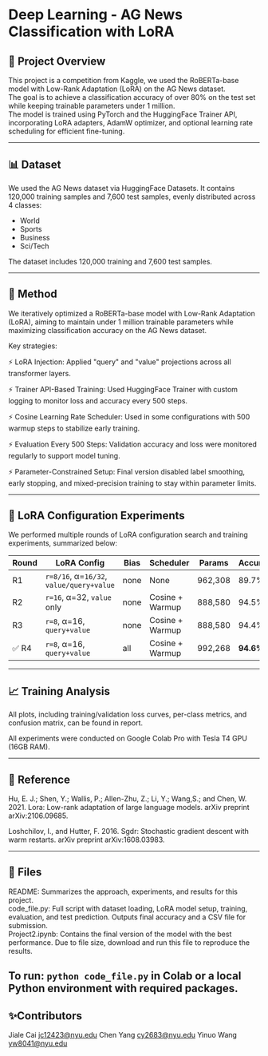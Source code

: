 # Deep Learning - AG News Classification with LoRA
## 🚀 Project Overview

This project is a competition from Kaggle, we used the RoBERTa-base model with Low-Rank Adaptation (LoRA) on the AG News dataset. \
The goal is to achieve a classification accuracy of over 80% on the test set while keeping trainable parameters under 1 million.\
The model is trained using PyTorch and the HuggingFace Trainer API, incorporating LoRA adapters, AdamW optimizer, and optional learning rate scheduling for efficient fine-tuning.

---

## 📊 Dataset

We used the AG News dataset via HuggingFace Datasets. It contains 120,000 training samples and 7,600 test samples, evenly distributed across 4 classes:
- World
- Sports
- Business
- Sci/Tech

The dataset includes 120,000 training and 7,600 test samples.

---

## 🚀 Method

We iteratively optimized a RoBERTa-base model with Low-Rank Adaptation (LoRA), aiming to maintain under 1 million trainable parameters while maximizing classification accuracy on the AG News dataset.

Key strategies:

⚡️ LoRA Injection: Applied "query" and "value" projections across all transformer layers.

⚡️ Trainer API-Based Training: Used HuggingFace Trainer with custom logging to monitor loss and accuracy every 500 steps.

⚡️ Cosine Learning Rate Scheduler: Used in some configurations with 500 warmup steps to stabilize early training.

⚡️ Evaluation Every 500 Steps: Validation accuracy and loss were monitored regularly to support model tuning.

⚡️ Parameter-Constrained Setup: Final version disabled label smoothing, early stopping, and mixed-precision training to stay within parameter limits.

---

## 🔧 LoRA Configuration Experiments
We performed multiple rounds of LoRA configuration search and training experiments, summarized below:

| Round | LoRA Config                                | Bias    | Scheduler | Params    | Accuracy |
|-------|---------------------------------------------|---------|-----------|-----------|----------|
| R1    | `r=8/16`, α=`16/32`, `value/query+value`    | none    | None      | 962,308   | 89.7%   |
| R2    | `r=16`, α=32, `value` only                  | none    | Cosine + Warmup    | 888,580   | 94.5%   |
| R3    | `r=8`, α=16, `query+value`                  | none    | Cosine + Warmup     | 888,580   | 94.4%   |
| ✅ R4 | `r=8`, α=16, `query+value`                  | all     | Cosine + Warmup      | 992,268   | **94.6%** |

---

## 📈 Training Analysis
All plots, including training/validation loss curves, per-class metrics, and confusion matrix, can be found in report.

All experiments were conducted on Google Colab Pro with Tesla T4 GPU (16GB RAM).

---

## 📃 Reference 
Hu, E. J.; Shen, Y.; Wallis, P.; Allen-Zhu, Z.; Li, Y.; Wang,S.; and Chen, W. 2021. Lora: Low-rank adaptation of large
language models. arXiv preprint arXiv:2106.09685.

Loshchilov, I., and Hutter, F. 2016. Sgdr: Stochastic gradient descent with warm restarts. arXiv preprint
arXiv:1608.03983.

---

## 📃 Files
README: Summarizes the approach, experiments, and results for this project.\
code_file.py: Full script with dataset loading, LoRA model setup, training, evaluation, and test prediction. Outputs final accuracy and a CSV file for submission.\
Project2.ipynb: Contains the final version of the model with the best performance. Due to file size, download and run this file to reproduce the results.



To run: `python code_file.py` in Colab or a local Python environment with required packages.
---

## ✨Contributors
Jiale Cai jc12423@nyu.edu
Chen Yang cy2683@nyu.edu
Yinuo Wang yw8041@nyu.edu


